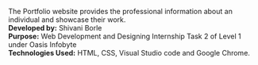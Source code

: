 The Portfolio website provides the professional information about an individual and showcase their work.<br>
<b>Developed by:</b> Shivani Borle<br>
<b>Purpose:</b> Web Development and Designing Internship Task 2 of Level 1 under Oasis Infobyte<br>
<b>Technologies Used:</b> HTML, CSS, Visual Studio code and Google Chrome.<br>
